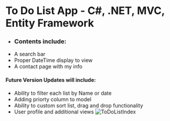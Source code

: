# To Do List App - C#, .NET, MVC, Entity Framework
- ### Contents include:
- A search bar 
- Proper DateTime display to view
- A contact page with my info

#### Future Version Updates will include:
- Ability to filter each list by Name or date
- Adding priorty column to model
- Ability to custom sort list, drag and drop functionality
- User profile and additional views
![ToDoListIndex](https://user-images.githubusercontent.com/92835555/173207707-bbe6cb07-e18b-4182-859a-ef3b455ca743.PNG)
